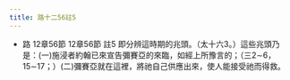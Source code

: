 ```yaml
---
title: 路十二56註5
---
```


- 路  12章56節
12章56節 註5
即分辨這時期的兆頭。（太十六3。）這些兆頭乃是：(一)施浸者約翰已來宣告彌賽亞的來臨，如經上所豫言的；（三2∼6，15∼17；）(二)彌賽亞就在這裡，將祂自己供應出來，使人能接受祂而得救。

